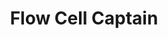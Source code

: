 ---
layout: member
weight: 100
name: Shams Elnawawi
project: flowcell
subweight: 10
title: Flow Cell Captain
img: /assets/images/members/shams.jpg
email: flowcell@ubcenvision.com
biography: >
  Shams is a 3rd year Chemical Engineering student, who started leading the flow cell project in the summer of 2017. He started off as an electrical team lead for the Chem-E-Car in 2016, and has participated in the conferences in Oregon and Minneapolis since then. Along with the flow cell, Shams helped with starting the Algae and Brewing projects under Envision, and presented with the teams in Clean Energy BC's Generate conference, as well as the Student component in the national AIChE (American Institute of Chemical Engineers) conference in Minneapolis.
linkedin: https://www.linkedin.com/in/shams-elnawawi-7a105810b/
---
